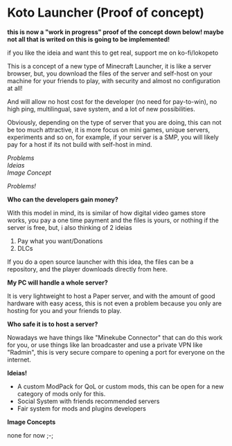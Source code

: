 # Koto Launcher (Proof of concept)
**this is now a "work in progress" proof of the concept down below! maybe not all that is writed on this is going to be implemented!**

if you like the ideia and want this to get real, support me on ko-fi/lokopeto

This is a concept of a new type of Minecraft Launcher, it is like a server browser, but, you download the files of the server and self-host on your machine for your friends to play, with security and almost no configuration at all!  

And will allow no host cost for the developer (no need for pay-to-win), no high ping, multilingual, save system, and a lot of new possibilities.  

Obviously, depending on the type of server that you are doing, this can not be too much attractive, it is more focus on mini games, unique servers, experiments and so on, for example, if your server is a SMP, you will likely pay for a host if its not build with self-host in mind.

*Problems*  
*Ideias*  
*Image Concept*
  
*Problems!* 

**Who can the developers gain money?**

With this model in mind, its is similar of how digital video games store works, you pay a one time payment and the files is yours, or nothing if the server is free, but, i also thinking of 2 ideias  
  
1. Pay what you want/Donations
2. DLCs

If you do a open source launcher with this idea, the files can be a repository, and the player downloads directly from here.

**My PC will handle a whole server?**

It is very lightweight to host a Paper server, and with the amount of good hardware with easy acess, this is not even a problem because you only are hosting for you and your friends to play.

**Who safe it is  to host a server?**

Nowadays we have things like "Minekube Connector" that can do this work for you, or use things like lan broadcaster and use a private VPN like "Radmin", this is very secure compare to opening a port for everyone on the internet.  
  
**Ideias!**
  
- A custom ModPack for QoL or custom mods, this can be open for a new category of mods only for this.
- Social System with friends recommended servers
- Fair system for mods and plugins developers

**Image Concepts**  
  
none for now ;-;